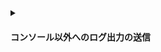 <details class="secondary-wrapper">
<summary class="section-head" markdown="0">
<h4 class="section-head">コンソール以外へのログ出力の送信</h4>
</summary>
<div class="secondary-content" markdown="0">
 
| メソッド      | パラメーター        | 戻り値の型    |
|--------------|-------------------|-------------|
| `setLevel()` | `level: LogLevel` | `void`      |
| `getLevel()` | なし               | `string` (値は `error`, `warn`, `info`, `debug` のいずれか)  |
| `setName()`  | `name: string`    | `void`      |
| `debug()`    | `...msgs: any[]`  | `void`      |
| `info()`     | `...msgs: any[]`  | `void`      |
| `warn()`     | `...msgs: any[]`  | `void`      |
| `error()`    | `...msgs: any[]`  | `void`      |

非常に単純なカスタム logger では、名前やレベルが無視され、すべてのメッセージがファイルに書き込まれることがあります。
</div>

```javascript
const { App } = require('@slack/bolt');
const { createWriteStream } = require('fs');
const logWritable = createWriteStream('/var/my_log_file');

const app = new App({
  token,
  signingSecret,
  // リテラルオブジェクトとして logger を設定（必要なメソッドを持つクラスを指定するイメージで）
  logger: {
    debug(...msgs): { logWritable.write('debug: ' + JSON.stringify(msgs)); },
    info(...msgs): { logWritable.write('info: ' + JSON.stringify(msgs)); },
    warn(...msgs): { logWritable.write('warn: ' + JSON.stringify(msgs)); },
    error(...msgs): { logWritable.write('error: ' + JSON.stringify(msgs)); },
    setLevel(): { },
    setName(): { },
  },
});
```

</details>
